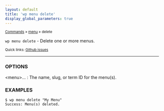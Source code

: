 ```yaml
---
layout: default
title: 'wp menu delete'
display_global_parameters: true
---
```


<small>[Commands](/commands/) &raquo; [menu](/commands/menu/) &raquo; delete</small>

`wp menu delete` - Delete one or more menus.

<small>Quick links: <a href="https://github.com/wp-cli/wp-cli/issues?q=is%3Aopen+label%3Acommand%3Amenu-delete+sort%3Aupdated-desc">Github issues</a></small>

<hr />

### OPTIONS

&lt;menu&gt;...
: The name, slug, or term ID for the menu(s).

### EXAMPLES

    $ wp menu delete "My Menu"
    Success: Menu(s) deleted.



